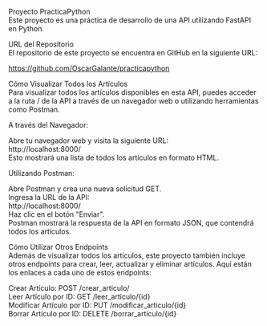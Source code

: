 Proyecto PracticaPython  
Este proyecto es una práctica de desarrollo de una API utilizando FastAPI en Python.

URL del Repositorio  
El repositorio de este proyecto se encuentra en GitHub en la siguiente URL:

https://github.com/OscarGalante/practicapython

Cómo Visualizar Todos los Artículos  
Para visualizar todos los artículos disponibles en esta API, puedes acceder a la ruta / de la API a través de un navegador web o utilizando herramientas como Postman.
  
A través del Navegador:  
  
Abre tu navegador web y visita la siguiente URL:  
http://localhost:8000/  
Esto mostrará una lista de todos los artículos en formato HTML.

Utilizando Postman:

Abre Postman y crea una nueva solicitud GET.  
Ingresa la URL de la API:  
http://localhost:8000/  
Haz clic en el botón "Enviar".  
Postman mostrará la respuesta de la API en formato JSON, que contendrá todos los artículos.  

Cómo Utilizar Otros Endpoints  
Además de visualizar todos los artículos, este proyecto también incluye otros endpoints para crear, leer, actualizar y eliminar artículos. Aquí están los enlaces a cada uno de estos endpoints:  

Crear Artículo: POST /crear_articulo/  
Leer Artículo por ID: GET /leer_articulo/{id}  
Modificar Artículo por ID: PUT /modificar_articulo/{id}  
Borrar Artículo por ID: DELETE /borrar_articulo/{id}  
